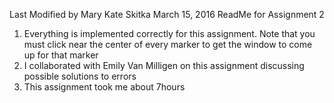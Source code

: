 Last Modified by Mary Kate Skitka 
March 15, 2016
ReadMe for Assignment 2

1. Everything is implemented correctly for this assignment. Note that you must click near the center of every marker to get the window to come up for that marker
2. I collaborated with Emily Van Milligen on this assignment discussing possible solutions to errors
3. This assignment took me about 7hours
